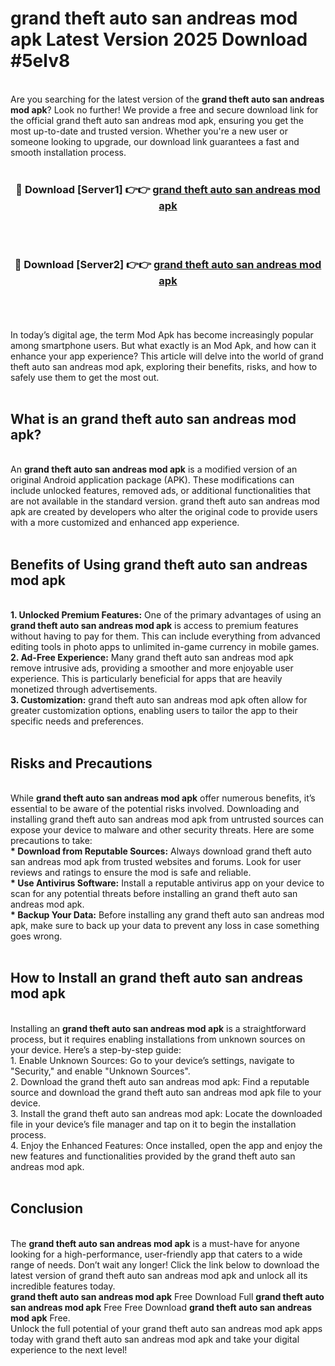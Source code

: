 # grand theft auto san andreas mod apk Latest Version 2025 Download #5elv8<br>
<br>
Are you searching for the latest version of the <strong>grand theft auto san andreas mod apk</strong>? Look no further! We provide a free and secure download link for the official grand theft auto san andreas mod apk, ensuring you get the most up-to-date and trusted version. Whether you're a new user or someone looking to upgrade, our download link guarantees a fast and smooth installation process.
<br>
<br>
<div align="center">
<h3>🔴 Download [Server1] 👉👉 <a href="https://modyolo.store/grand_theft_auto_san_andreas_mod_apk">grand theft auto san andreas mod apk</a></h3><br>
<br>
<h3>🔴 Download [Server2] 👉👉 <a href="https://modyolo.store/=grand_theft_auto_san_andreas_mod_apk">grand theft auto san andreas mod apk</a></h3><br>
</div>
<br>
<br>
In today’s digital age, the term Mod Apk has become increasingly popular among smartphone users. But what exactly is an Mod Apk, and how can it enhance your app experience? This article will delve into the world of grand theft auto san andreas mod apk, exploring their benefits, risks, and how to safely use them to get the most out.
<br>
<br>
<h2>What is an grand theft auto san andreas mod apk?</h2>
<br>
An <strong>grand theft auto san andreas mod apk</strong> is a modified version of an original Android application package (APK). These modifications can include unlocked features, removed ads, or additional functionalities that are not available in the standard version. grand theft auto san andreas mod apk are created by developers who alter the original code to provide users with a more customized and enhanced app experience.
<br>
<br>
<h2>Benefits of Using grand theft auto san andreas mod apk</h2>
<br>
<strong> 1. Unlocked Premium Features:</strong> One of the primary advantages of using an <strong>grand theft auto san andreas mod apk</strong> is access to premium features without having to pay for them. This can include everything from advanced editing tools in photo apps to unlimited in-game currency in mobile games.
<br>
<strong> 2. Ad-Free Experience:</strong> Many grand theft auto san andreas mod apk remove intrusive ads, providing a smoother and more enjoyable user experience. This is particularly beneficial for apps that are heavily monetized through advertisements.
<br>
<strong> 3. Customization:</strong> grand theft auto san andreas mod apk often allow for greater customization options, enabling users to tailor the app to their specific needs and preferences.
<br>
<br>
<h2>Risks and Precautions</h2>
<br>
While <strong>grand theft auto san andreas mod apk</strong> offer numerous benefits, it’s essential to be aware of the potential risks involved. Downloading and installing grand theft auto san andreas mod apk from untrusted sources can expose your device to malware and other security threats. Here are some precautions to take:
<br>
<strong> * Download from Reputable Sources:</strong> Always download grand theft auto san andreas mod apk from trusted websites and forums. Look for user reviews and ratings to ensure the mod is safe and reliable.
<br>
<strong> * Use Antivirus Software:</strong> Install a reputable antivirus app on your device to scan for any potential threats before installing an grand theft auto san andreas mod apk.
<br>
<strong> * Backup Your Data:</strong> Before installing any grand theft auto san andreas mod apk, make sure to back up your data to prevent any loss in case something goes wrong.
<br>
<br>
<h2>How to Install an grand theft auto san andreas mod apk</h2>
<br>
Installing an <strong>grand theft auto san andreas mod apk</strong> is a straightforward process, but it requires enabling installations from unknown sources on your device. Here’s a step-by-step guide:
<br>
 1. Enable Unknown Sources: Go to your device’s settings, navigate to "Security," and enable "Unknown Sources".
<br>
 2. Download the grand theft auto san andreas mod apk: Find a reputable source and download the grand theft auto san andreas mod apk file to your device.
<br>
 3. Install the grand theft auto san andreas mod apk: Locate the downloaded file in your device’s file manager and tap on it to begin the installation process.
<br>
 4. Enjoy the Enhanced Features: Once installed, open the app and enjoy the new features and functionalities provided by the grand theft auto san andreas mod apk.
<br>
<br>
<h2><strong>Conclusion</strong></h2>
<br>
The <strong>grand theft auto san andreas mod apk</strong> is a must-have for anyone looking for a high-performance, user-friendly app that caters to a wide range of needs. Don’t wait any longer! Click the link below to download the latest version of grand theft auto san andreas mod apk and unlock all its incredible features today.
<br>
<strong>grand theft auto san andreas mod apk</strong> Free Download Full <strong>grand theft auto san andreas mod apk</strong> Free Free Download <strong>grand theft auto san andreas mod apk</strong> Free.
<br>
Unlock the full potential of your grand theft auto san andreas mod apk apps today with grand theft auto san andreas mod apk and take your digital experience to the next level!

